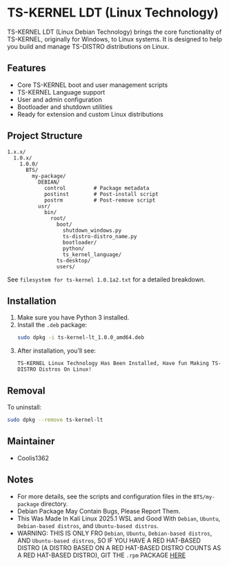 
# TS-KERNEL LDT (Linux Technology)

TS-KERNEL LDT (Linux Debian Technology) brings the core functionality of TS-KERNEL, originally for Windows, to Linux systems. It is designed to help you build and manage TS-DISTRO distributions on Linux.

## Features

- Core TS-KERNEL boot and user management scripts
- TS-KERNEL Language support
- User and admin configuration
- Bootloader and shutdown utilities
- Ready for extension and custom Linux distributions

## Project Structure

```plaintext
1.x.x/
  1.0.x/
    1.0.0/
      BTS/
        my-package/
          DEBIAN/
            control         # Package metadata
            postinst        # Post-install script
            postrm          # Post-remove script
          usr/
            bin/
              root/
                boot/
                  shutdown_windows.py
                  ts-distro-distro_name.py
                  bootloader/
                  python/
                  ts_kernel_language/
                ts-desktop/
                users/
```

See `filesystem for ts-kernel 1.0.1a2.txt` for a detailed breakdown.

## Installation

1. Make sure you have Python 3 installed.
2. Install the `.deb` package:
   ```bash
   sudo dpkg -i ts-kernel-lt_1.0.0_amd64.deb
   ```
3. After installation, you’ll see:
   ```
   TS-KERNEL Linux Technology Has Been Installed, Have fun Making TS-DISTRO Distros On Linux!
   ```

## Removal

To uninstall:
```bash
sudo dpkg --remove ts-kernel-lt
```

## Maintainer

- Coolis1362

## Notes

- For more details, see the scripts and configuration files in the `BTS/my-package` directory.
- Debian Package May Contain Bugs, Please Report Them.
- This Was Made In Kali Linux 2025.1 WSL and Good With `Debian`, `Ubuntu`, `Debian-based distros`, and `Ubuntu-based distros`.
- WARNING: THIS IS ONLY FRO `Debian`, `Ubuntu`, `Debian-based distros`, AND `Ubuntu-based distros`, SO IF YOU HAVE A RED HAT-BASED DISTRO (A DISTRO BASED ON A RED HAT-BASED DISTRO COUNTS AS A RED HAT-BASED DISTRO), GIT THE `.rpm` PACKAGE [HERE](https://github.com/Coolis1362/TS-KERNEL-RHT-ALL-VERSIONS)
